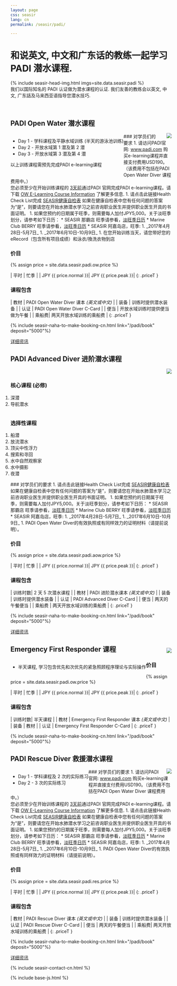 ```yaml
---
layout: page
css: seasir
lang: cn
permalink: /seasir/padi/

---
```

<style type="text/css">
.seasir-main-ibx{width:480px}
.seasir-sub-ibx{width:390px}
.seasir-small-margin {margin: 0 0 8px 4px;width:180px}
.photo-frame-small{padding:4px}
.w600 {max-width:600px}
.w800 {max-width:800px}
hr {border-top:1px dashed #ccc}
.pkg-left {
  float:left;
}
.aow-box {
  display: inline-block;
  width: 315px;
  vertical-align: top;
}
.aow-box > ol {padding:0;}
</style>
# 和说英文, 中文和广东话的教练一起学习 PADI 潜水课程.
<!-- ((( padi intro -->
{% include seasir-head-img.html imgs=site.data.seasir.padi %}
<br />
我们以国际知名的 PADI 认证做为潜水课程的认证. 我们友善的教练会以英文, 中文, 广东話及马来西亚语指导您潜水技巧.
<!-- ))) padi intro -->
<br />

<!-- ((( OW -->
<a id="ow"></a>

<div class="packages" markdown="1">

## PADI Open Water 潜水课程
<div class="clear" markdown="0">
  <img src="{{site.baseurl}}{{site.i.url}}/seasir/padi-ow.jpg" style="float:right;margin-left:20px" />
  <div class="pkg-left w800">
<ul class="pkg-inc-ul">
  <li>Day 1 - 学科课程及平静水域训练 (半天的游泳池训练)</li>
  <li>Day 2 - 开放水域第 1 潜及第 2 潜</li>
  <li>Day 3 - 开放水域第 3 潜及第 4 潜</li>
</ul>
<p>以上训练课程需预先完成PADI e-learning课程</p>
  </div>
</div>
<div class="detail-on-demand" markdown="1">
### 对学员们的要求
1. 请访问PADI官网: <a href="http://www.padi.com" target="_blank">www.padi.com</a> 购买e-learning课程并直接支付费用USD190。（该费用不包括在PADI Open Water Diver 课程费用中。）<br>您必须至少在开始训练课程的 <span style="text-decoration: underline">3天前</span>通过PADI 官网完成PADI e-learning课程。请下载 <a href="http://www.seasir.com/en/data/OW%20E-Learning%20Course%20Info.docx">OW E-Learning Course Information</a> 了解更多信息.
1. 请点击此链接Health Check List完成 <a href="http://www.seasir.com/en/health.htm" target="_blank">SEASIR健康自检表</a> 如果在健康自检表中您有任何问题的答案为“是”，则要请您在开始水肺潜水学习之前咨询职业医生并提供职业医生开具的书面证明。
1. 如果您预约的日期属于旺季，则需要每人加付JPY5,000。关于淡旺季划分，请参考如下日历：
 * SEASIR 那霸店 旺季请参看，<a href="{{site.baseurl}}/seasir/naha/cal" target="_blank">淡旺季日历</a>
 * Marine Club BERRY 旺季请参看，<a href="{{site.baseurl}}/seasir/naha/cal" target="_blank">淡旺季日历</a>
 * SEASIR 阿嘉岛店，旺季: 
   1. _2017年4月28日-5月7日_
   1. _2017年6月10日-10月9日_
1. 在您开始训练当天，请您带好您的eRecord（包含所有项目成绩）和泳衣/換洗衣物到店

### 价目
{% assign price = site.data.seasir.padi.ow.price %}

| 平时 |	忙季 |
| JPY <span class="money">{{ price.normal }}</span>| JPY <span class="money">{{ price.peak }}</span>|
{: .priceT }

### 课程包含

| 教材	| PADI Open Water Diver 课本 _(英文或中文)_ |
| 装备	| 训练时提供潜水装备 |
| 认证  |	PADI Open Water Diver C-Card |
| 便当  |	开放水域训练时提供便当做为午餐 |
| 乘船费|	两天开放水域训练的乘船费 |
{: .priceT }

{% include seasir-naha-to-make-booking-cn.html link="/padi/book" deposit="5000"%}
</div> <!--detailOnDemand-->
<a href="#ow" class="see-more-detail">详细资讯</a>
</div>
<!-- )))  -->

<!-- ((( AOW -->
<a id="aow"></a>

<div class="packages" markdown="1">

## PADI Advanced Diver 进阶潜水课程
<div class="clear" markdown="0">
  <img src="{{site.baseurl}}{{site.i.url}}/seasir/padi-aow.jpg" style="float:right;margin-left:20px" />
  <div class="pkg-left">
<div class="aow-box" style="width:310px">
  <h3>核心课程 (必修)</h3>
  <ol>
<li>深潜</li>
<li>导航潜水</li>
  </ol>
</div>
<div class="aow-box" style="width:320px">
  <h3>选择性课程</h3>
<ol>
<li>船潜</li>
<li>放流潜水</li>
<li>顶尖中性浮力</li>
<li>搜索和寻回</li>
<li>水中自然观察家</li>
<li>水中摄影</li>
<li>夜潜</li>
</ol>
</div>
  </div>
</div>
<div class="detail-on-demand" markdown="1">
### 对学员们的要求
1. 请点击此链接Health Check List完成 <a href="http://www.seasir.com/en/health.htm" target="_blank">SEASIR健康自检表</a> 如果在健康自检表中您有任何问题的答案为“是”，则要请您在开始水肺潜水学习之前咨询职业医生并提供职业医生开具的书面证明。
1. 如果您预约的日期属于旺季，则需要每人加付JPY5,000。关于淡旺季划分，请参考如下日历：
 * SEASIR 那霸店 旺季请参看，<a href="{{site.baseurl}}/seasir/naha/cal" target="_blank">淡旺季日历</a>
 * Marine Club BERRY 旺季请参看，<a href="{{site.baseurl}}/seasir/naha/cal" target="_blank">淡旺季日历</a>
 * SEASIR 阿嘉岛店，旺季: 
   1. _2017年4月28日-5月7日_
   1. _2017年6月10日-10月9日_
1. PADI Open Water Diver的有效执照或有同样效力的证明材料（请提前说明）。

### 价目
{% assign price = site.data.seasir.padi.aow.price %}

| 平时 |	忙季 |
| JPY <span class="money">{{ price.normal }}</span>| JPY <span class="money">{{ price.peak }}</span>|
{: .priceT }

### 课程包含

| 训练时数| 2 天 5 次潜水课程 |
| 教材	  | PADI 进阶潜水课本 _(英文或中文)_ |
| 装备	  | 训练时提供潜水装备 |
| 认证    |	PADI Advanced Diver C-Card |
| 便当    |	两天的午餐便当 |
| 乘船费  |	两天开放水域训练的乘船费 |
{: .priceT }

{% include seasir-naha-to-make-booking-cn.html link="/padi/book" deposit="5000"%}
</div> <!--detailOnDemand-->
<a href="#aow" class="see-more-detail">详细资讯</a>
</div>
<!-- )))  -->

<!-- ((( EFR -->
<a id="efr"></a>

<div class="packages" markdown="1">

## Emergency First Responder 课程
<div class="clear" markdown="0">
  <img src="{{site.baseurl}}{{site.i.url}}/seasir/padi-efr.jpg" style="float:right;margin-left:20px;margin-top:-35px" />
  <div class="pkg-left w800">
<ul class="pkg-inc-ul">
  <li>半天课程, 学习包含优先和次优先的紧急照顾程序理论与实际操作</li>
</ul>
  </div>
</div>

### 价目
{% assign price = site.data.seasir.padi.ow.price %}

| 平时 |	忙季 |
| JPY <span class="money">{{ price.normal }}</span>| JPY <span class="money">{{ price.peak }}</span>|
{: .priceT }

### 课程包含

| 训练时数| 半天课程 |
| 教材	  | Emergency First Responder 课本 _(英文或中文)_ |
| 装备	  | 教材 |
| 认证    |	Emergency First Responder C-Card |
{: .priceT }

{% include seasir-naha-to-make-booking-cn.html link="/padi/book" deposit="5000"%}
</div>
<!-- )))  -->

<!-- ((( RES -->
<a id="res"></a>

<div class="packages" markdown="1">

## PADI Rescue Diver 救援潜水课程
<div class="clear" markdown="0">
  <img src="{{site.baseurl}}{{site.i.url}}/seasir/padi-res.jpg" style="float:right;margin-left:20px" />
  <div class="pkg-left w800">
<ul class="pkg-inc-ul">
  <li>Day 1 - 学科课程及 2 次的实际练习</li>
  <li>Day 2 - 3 次的实际练习</li>
</ul>
  </div>
</div>
<div class="detail-on-demand" markdown="1">
### 对学员们的要求
1. 请访问PADI官网: <a href="http://www.padi.com" target="_blank">www.padi.com</a> 购买e-learning课程并直接支付费用USD190。（该费用不包括在PADI Open Water Diver 课程费用中。）<br>您必须至少在开始训练课程的 <span style="text-decoration: underline">3天前</span>通过PADI 官网完成PADI e-learning课程。请下载 <a href="http://www.seasir.com/en/data/OW%20E-Learning%20Course%20Info.docx">OW E-Learning Course Information</a> 了解更多信息.
1. 请点击此链接Health Check List完成 <a href="http://www.seasir.com/en/health.htm" target="_blank">SEASIR健康自检表</a> 如果在健康自检表中您有任何问题的答案为“是”，则要请您在开始水肺潜水学习之前咨询职业医生并提供职业医生开具的书面证明。
1. 如果您预约的日期属于旺季，则需要每人加付JPY5,000。关于淡旺季划分，请参考如下日历：
 * SEASIR 那霸店 旺季请参看，<a href="{{site.baseurl}}/seasir/naha/cal" target="_blank">淡旺季日历</a>
 * Marine Club BERRY 旺季请参看，<a href="{{site.baseurl}}/seasir/naha/cal" target="_blank">淡旺季日历</a>
 * SEASIR 阿嘉岛店，旺季: 
   1. _2017年4月28日-5月7日_
   1. _2017年6月10日-10月9日_
1. PADI Open Water Diver的有效执照或有同样效力的证明材料（请提前说明）。

### 价目
{% assign price = site.data.seasir.padi.res.price %}

| 平时 |	忙季 |
| JPY <span class="money">{{ price.normal }}</span>| JPY <span class="money">{{ price.peak }}</span>|
{: .priceT }

### 课程包含

| 教材	| PADI Rescue Diver 课本 _(英文或中文)_ |
| 装备  | 训练时提供潜水装备 |
| 认证  |	PADI Rescue Diver C-Card |
| 便当  |	两天的午餐便当 |
| 乘船费|	两天开放水域训练的乘船费 |
{: .priceT }

{% include seasir-naha-to-make-booking-cn.html link="/padi/book" deposit="5000"%}
</div> <!--detailOnDemand-->
<a href="#res" class="see-more-detail">详细资讯</a>
</div>
<!-- )))  -->

{% include seasir-contact-cn.html %}

{% include base-js.html %}
<script>
    $(".detail-on-demand").hide();
    $(".see-more-detail").click(function(){
        $(this).parent().parent().find(".detail-on-demand").toggle("blind");
        if ($(this).data("toggleText") === undefined) 
            $(this).data("toggleText", "关闭详细资讯");
        var tmp = $(this).html();
        $(this).html($(this).data("toggleText"));
        $(this).data("toggleText", tmp);
    });
</script>

